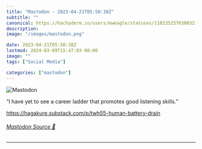 ```yaml
---
title: "Mastodon - 2023-04-21T05:50:38Z"
subtitle: ""
canonical: https://hachyderm.io/users/mweagle/statuses/110235237630032109
description:
image: "/images/mastodon.png"

date: 2023-04-21T05:50:38Z
lastmod: 2024-03-09T15:47:03-08:00
image: ""
tags: ["Social Media"]

categories: ["mastodon"]
---
```

![Mastodon](/images/mastodon.png)

<p>“I have yet to see a career ladder that promotes good listening skills.”</p><p><a href="https://hagakure.substack.com/p/twh55-human-battery-drain" target="_blank" rel="nofollow noopener noreferrer" translate="no"><span class="invisible">https://</span><span class="ellipsis">hagakure.substack.com/p/twh55-</span><span class="invisible">human-battery-drain</span></a></p>


###### [Mastodon Source 🐘](https://hachyderm.io/@mweagle/110235237630032109)

___
